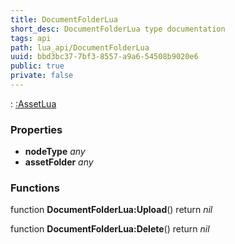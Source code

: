 ```yaml
---
title: DocumentFolderLua
short_desc: DocumentFolderLua type documentation
tags: api
path: lua_api/DocumentFolderLua
uuid: bbd3bc37-7bf3-8557-a9a6-54508b9020e6
public: true
private: false
---
```


 : [:AssetLua](/lua_api/DocumentFolderLua)

### Properties

* **nodeType** *any* 
* **assetFolder** *any* 

### Functions

function **DocumentFolderLua:Upload**()
  return *nil*

function **DocumentFolderLua:Delete**()
  return *nil*
